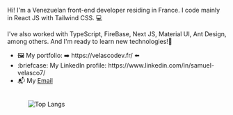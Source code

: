 Hi! I'm a Venezuelan front-end developer residing in France. 
I code mainly in React JS with Tailwind CSS. 💻

I've also worked with TypeScript, FireBase, Next JS, Material UI, Ant Design, among others. And I'm ready to learn new technologies!:muscle:

<ul>
  <li>🖼️ My portfolio: ➡️  https://velascodev.fr/ ⬅️
  <li>:briefcase: My LinkedIn profile: https://www.linkedin.com/in/samuel-velasco7/
  <li>📬 My <a href="mailto:samuelvelasco2698@gmail.com">Email</a>
 <ul> 
<br>

![Top Langs](https://github-readme-stats.vercel.app/api/top-langs/?username=Samuel2698)

